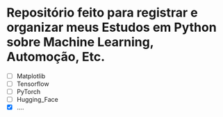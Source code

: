 # Repositório feito para registrar e organizar meus Estudos em Python sobre Machine Learning, Automoção, Etc.


- [ ] Matplotlib
- [ ] Tensorflow
- [ ] PyTorch
- [ ] Hugging_Face
- [x] ....